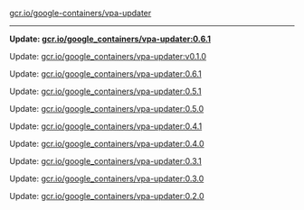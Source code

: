 [gcr.io/google-containers/vpa-updater](https://hub.docker.com/r/cruse/vpa-updater/tags/) 

----
**Update: [gcr.io/google_containers/vpa-updater:0.6.1](https://hub.docker.com/r/cruse/vpa-updater/tags/)**

Update: [gcr.io/google_containers/vpa-updater:v0.1.0](https://hub.docker.com/r/cruse/vpa-updater/tags/)

Update: [gcr.io/google_containers/vpa-updater:0.6.1](https://hub.docker.com/r/cruse/vpa-updater/tags/)

Update: [gcr.io/google_containers/vpa-updater:0.5.1](https://hub.docker.com/r/cruse/vpa-updater/tags/)

Update: [gcr.io/google_containers/vpa-updater:0.5.0](https://hub.docker.com/r/cruse/vpa-updater/tags/)

Update: [gcr.io/google_containers/vpa-updater:0.4.1](https://hub.docker.com/r/cruse/vpa-updater/tags/)

Update: [gcr.io/google_containers/vpa-updater:0.4.0](https://hub.docker.com/r/cruse/vpa-updater/tags/)

Update: [gcr.io/google_containers/vpa-updater:0.3.1](https://hub.docker.com/r/cruse/vpa-updater/tags/)

Update: [gcr.io/google_containers/vpa-updater:0.3.0](https://hub.docker.com/r/cruse/vpa-updater/tags/)

Update: [gcr.io/google_containers/vpa-updater:0.2.0](https://hub.docker.com/r/cruse/vpa-updater/tags/)

